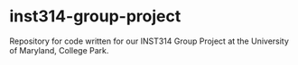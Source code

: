 # inst314-group-project
Repository for code written for our INST314 Group Project at the University of Maryland, College Park.

